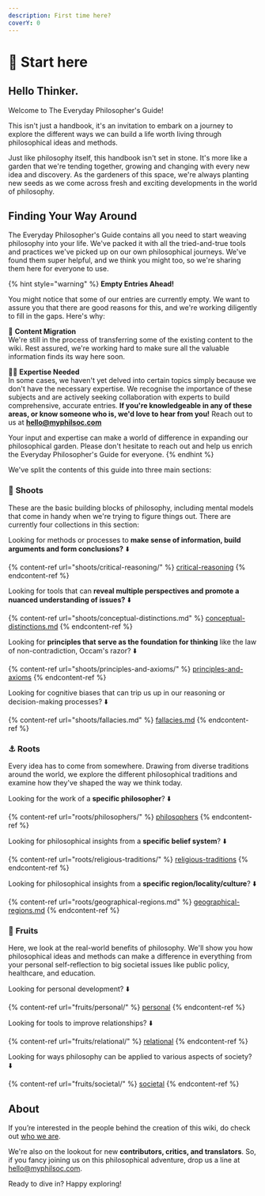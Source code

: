 ```yaml
---
description: First time here?
coverY: 0
---
```


# 👋 Start here

## Hello Thinker.

Welcome to The Everyday Philosopher's Guide!

This isn't just a handbook, it's an invitation to embark on a journey to explore the different ways we can build a life worth living through philosophical ideas and methods.

Just like philosophy itself, this handbook isn't set in stone. It's more like a garden that we're tending together, growing and changing with every new idea and discovery. As the gardeners of this space, we're always planting new seeds as we come across fresh and exciting developments in the world of philosophy.

## Finding Your Way Around

The Everyday Philosopher's Guide contains all you need to start weaving philosophy into your life. We've packed it with all the tried-and-true tools and practices we've picked up on our own philosophical journeys. We've found them super helpful, and we think you might too, so we're sharing them here for everyone to use.

{% hint style="warning" %}
**Empty Entries Ahead!**

You might notice that some of our entries are currently empty. We want to assure you that there are good reasons for this, and we're working diligently to fill in the gaps. Here's why:

🚚 **Content Migration**\
We're still in the process of transferring some of the existing content to the wiki. Rest assured, we're working hard to make sure all the valuable information finds its way here soon.

🧑‍🏫 **Expertise Needed**\
In some cases, we haven't yet delved into certain topics simply because we don't have the necessary expertise. We recognise the importance of these subjects and are actively seeking collaboration with experts to build comprehensive, accurate entries. **If you're knowledgeable in any of these areas, or know someone who is, we'd love to hear from you!** Reach out to us at **hello@myphilsoc.com**

Your input and expertise can make a world of difference in expanding our philosophical garden. Please don't hesitate to reach out and help us enrich the Everyday Philosopher's Guide for everyone.
{% endhint %}

We've split the contents of this guide into three main sections:

### 🌱 **Shoots**&#x20;

These are the basic building blocks of philosophy, including mental models that come in handy when we're trying to figure things out. There are currently four collections in this section:

Looking for methods or processes to **make sense of information, build arguments and form conclusions?** ⬇️

{% content-ref url="shoots/critical-reasoning/" %}
[critical-reasoning](shoots/critical-reasoning/)
{% endcontent-ref %}

Looking for tools that can **reveal multiple perspectives and promote a nuanced understanding of issues?** ⬇️

{% content-ref url="shoots/conceptual-distinctions.md" %}
[conceptual-distinctions.md](shoots/conceptual-distinctions.md)
{% endcontent-ref %}

Looking for **principles that serve as the foundation for thinking** like the law of non-contradiction, Occam's razor?  ⬇️

{% content-ref url="shoots/principles-and-axioms/" %}
[principles-and-axioms](shoots/principles-and-axioms/)
{% endcontent-ref %}

Looking for cognitive biases that can trip us up in our reasoning or decision-making processes? ⬇️

{% content-ref url="shoots/fallacies.md" %}
[fallacies.md](shoots/fallacies.md)
{% endcontent-ref %}

### ⚓️ **Roots**

Every idea has to come from somewhere. Drawing from diverse traditions around the world, we explore the different philosophical traditions and examine how they've shaped the way we think today.

Looking for the work of a **specific philosopher**? ⬇️

{% content-ref url="roots/philosophers/" %}
[philosophers](roots/philosophers/)
{% endcontent-ref %}

Looking for philosophical insights from a **specific belief system**? ⬇️

{% content-ref url="roots/religious-traditions/" %}
[religious-traditions](roots/religious-traditions/)
{% endcontent-ref %}

Looking for philosophical insights from a **specific region/locality/culture**? ⬇️

{% content-ref url="roots/geographical-regions.md" %}
[geographical-regions.md](roots/geographical-regions.md)
{% endcontent-ref %}

### 🍎 **Fruits**&#x20;

Here, we look at the real-world benefits of philosophy. We'll show you how philosophical ideas and methods can make a difference in everything from your personal self-reflection to big societal issues like public policy, healthcare, and education.

Looking for personal development? ⬇️

{% content-ref url="fruits/personal/" %}
[personal](fruits/personal/)
{% endcontent-ref %}

Looking for tools to improve relationships? ⬇️

{% content-ref url="fruits/relational/" %}
[relational](fruits/relational/)
{% endcontent-ref %}

Looking for ways philosophy can be applied to various aspects of society? ⬇️

{% content-ref url="fruits/societal/" %}
[societal](fruits/societal/)
{% endcontent-ref %}

## About

If you’re interested in the people behind the creation of this wiki, do check out [who we are](about/our-contributors/).

We're also on the lookout for new **contributors, critics, and translators**. So, if you fancy joining us on this philosophical adventure, drop us a line at [hello@myphilsoc.com](mailto:hello@myphilsoc.com).

Ready to dive in? Happy exploring!
